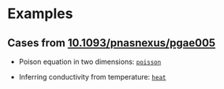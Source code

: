 # Examples

## Cases from [10.1093/pnasnexus/pgae005](https://doi.org/10.1093/pnasnexus/pgae005)

* Poison equation in two dimensions: [`poisson`](poisson/)

* Inferring conductivity from temperature: [`heat`](heat/)
